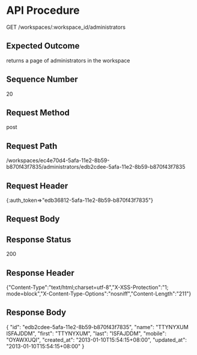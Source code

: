 # API Procedure
GET /workspaces/:workspace_id/administrators
## Expected Outcome
returns a page of administrators in the workspace
## Sequence Number
20
## Request Method
post
## Request Path
/workspaces/ec4e70d4-5afa-11e2-8b59-b870f43f7835/administrators/edb2cdee-5afa-11e2-8b59-b870f43f7835
## Request Header
{:auth_token=>"edb36812-5afa-11e2-8b59-b870f43f7835"}
## Request Body


## Response Status
200
## Response Header
{"Content-Type":"text/html;charset=utf-8","X-XSS-Protection":"1; mode=block","X-Content-Type-Options":"nosniff","Content-Length":"211"}

## Response Body
{
  "id": "edb2cdee-5afa-11e2-8b59-b870f43f7835",
  "name": "TTYNYXUM ISFAJDDM",
  "first": "TTYNYXUM",
  "last": "ISFAJDDM",
  "mobile": "OYAWXUQI",
  "created_at": "2013-01-10T15:54:15+08:00",
  "updated_at": "2013-01-10T15:54:15+08:00"
}
